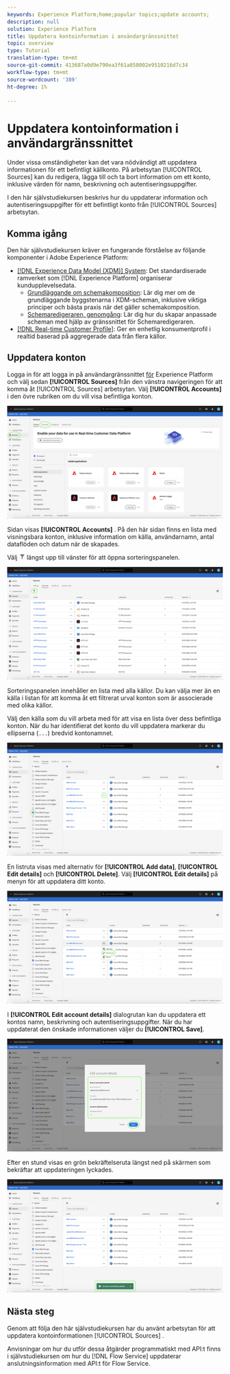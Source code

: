 ```yaml
---
keywords: Experience Platform;home;popular topics;update accounts;
description: null
solution: Experience Platform
title: Uppdatera kontoinformation i användargränssnittet
topic: overview
type: Tutorial
translation-type: tm+mt
source-git-commit: 413687a0d9e790ea3f61a858002e9510216d7c34
workflow-type: tm+mt
source-wordcount: '389'
ht-degree: 1%

---
```



# Uppdatera kontoinformation i användargränssnittet

Under vissa omständigheter kan det vara nödvändigt att uppdatera informationen för ett befintligt källkonto. På arbetsytan [!UICONTROL Sources] kan du redigera, lägga till och ta bort information om ett konto, inklusive värden för namn, beskrivning och autentiseringsuppgifter.

I den här självstudiekursen beskrivs hur du uppdaterar information och autentiseringsuppgifter för ett befintligt konto från [!UICONTROL Sources] arbetsytan.

## Komma igång

Den här självstudiekursen kräver en fungerande förståelse av följande komponenter i Adobe Experience Platform:

- [[!DNL Experience Data Model (XDM)] System](../../../xdm/home.md): Det standardiserade ramverket som [!DNL Experience Platform] organiserar kundupplevelsedata.
   - [Grundläggande om schemakomposition](../../../xdm/schema/composition.md): Lär dig mer om de grundläggande byggstenarna i XDM-scheman, inklusive viktiga principer och bästa praxis när det gäller schemakomposition.
   - [Schemaredigeraren, genomgång](../../../xdm/tutorials/create-schema-ui.md): Lär dig hur du skapar anpassade scheman med hjälp av gränssnittet för Schemaredigeraren.
- [[!DNL Real-time Customer Profile]](../../../profile/home.md): Ger en enhetlig konsumentprofil i realtid baserad på aggregerade data från flera källor.

## Uppdatera konton

Logga in för att logga in på användargränssnittet [för](https://platform.adobe.com) Experience Platform och välj sedan **[!UICONTROL Sources]** från den vänstra navigeringen för att komma åt [!UICONTROL Sources] arbetsytan. Välj **[!UICONTROL Accounts]** i den övre rubriken om du vill visa befintliga konton.

![katalog](../../images/tutorials/update/catalog.png)

Sidan visas **[!UICONTROL Accounts]** . På den här sidan finns en lista med visningsbara konton, inklusive information om källa, användarnamn, antal dataflöden och datum när de skapades.

Välj ![filterikonfiltret](../../images/tutorials/update/filter.png) längst upp till vänster för att öppna sorteringspanelen.

![account-list](../../images/tutorials/update/accounts-list.png)

Sorteringspanelen innehåller en lista med alla källor. Du kan välja mer än en källa i listan för att komma åt ett filtrerat urval konton som är associerade med olika källor.

Välj den källa som du vill arbeta med för att visa en lista över dess befintliga konton. När du har identifierat det konto du vill uppdatera markerar du ellipserna (`...`) bredvid kontonamnet.

![account-sort](../../images/tutorials/update/accounts-sort.png)

En listruta visas med alternativ för **[!UICONTROL Add data]**, **[!UICONTROL Edit details]** och **[!UICONTROL Delete]**. Välj **[!UICONTROL Edit details]** på menyn för att uppdatera ditt konto.

![uppdatera](../../images/tutorials/update/update.png)

I **[!UICONTROL Edit account details]** dialogrutan kan du uppdatera ett kontos namn, beskrivning och autentiseringsuppgifter. När du har uppdaterat den önskade informationen väljer du **[!UICONTROL Save]**.

![edit-account-details](../../images/tutorials/update/edit-account-details.png)

Efter en stund visas en grön bekräftelseruta längst ned på skärmen som bekräftar att uppdateringen lyckades.

![uppdateringsbekräftad](../../images/tutorials/update/update-confirmed.png)

## Nästa steg

Genom att följa den här självstudiekursen har du använt arbetsytan för att uppdatera kontoinformationen [!UICONTROL Sources] .

Anvisningar om hur du utför dessa åtgärder programmatiskt med API:t finns i självstudiekursen om hur du [!DNL Flow Service] uppdaterar anslutningsinformation med API:t [](../../tutorials/api/update.md)för Flow Service.
